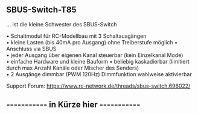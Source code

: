 ## SBUS-Switch-T85  
  
... ist die kleine Schwester des SBUS-Switch  
  
  
• Schaltmodul für RC-Modellbau mit 3 Schaltausgängen  
• kleine Lasten (bis 40mA pro Ausgang) ohne Treiberstufe möglich
• Anschluss via SBUS  
• jeder Ausgang über eigenen Kanal steuerbar (kein Einzelkanal Mode)  
• einfache Hardware und kleine Bauform 
• beliebig kaskadierbar (limitiert durch max Anzahl Kanäle oder Mischer des Senders)  
• 2 Ausgänge dimmbar (PWM 120Hz) Dimmfunktion wahlweise aktivierbar  

Support Forum:
https://www.rc-network.de/threads/sbus-switch.696022/
  
    
	
##     -----------   in Kürze hier   -----------  
